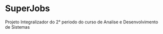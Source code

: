 # SuperJobs
 Projeto Integralizador do 2° periodo do curso de Analise e Desenvolvimento de Sistemas
